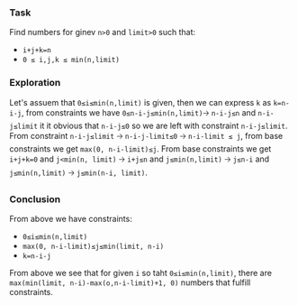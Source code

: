 ### Task
Find numbers for ginev `n>0` and `limit>0` such that:
- `i+j+k=n`
- `0 ≤ i,j,k ≤ min(n,limit)`

### Exploration
Let's assuem that `0≤i≤min(n,limit)` is given,
then we can express `k` as `k=n-i-j`,
from constraints we have `0≤n-i-j≤min(n,limit)`🡢 `n-i-j≤n` and `n-i-j≤limit`
it it obvious that `n-i-j≤0` so we are left with constraint `n-i-j≤limit`.
From constraint `n-i-j≤limit` 
🡢 `n-i-j-limit≤0` 
🡢 `n-i-limit ≤ j`,
from base constraints we get `max(0, n-i-limit)≤j`.
From base constraints we get `i+j+k=0` and `j<min(n, limit)` 
🡢 `i+j≤n` and `j≤min(n,limit)`
🡢 `j≤n-i` and `j≤min(n,limit)` 
🡢 `j≤min(n-i, limit)`.

### Conclusion
From above we have constraints:
- `0≤i≤min(n,limit)`
- `max(0, n-i-limit)≤j≤min(limit, n-i)`
- `k=n-i-j`

From above we see that for given `i` so taht `0≤i≤min(n,limit)`,
there are `max(min(limit, n-i)-max(o,n-i-limit)+1, 0)` numbers that fulfill constraints.


